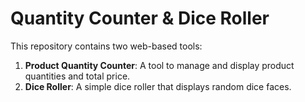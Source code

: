 # Quantity Counter & Dice Roller

This repository contains two web-based tools:

1. **Product Quantity Counter**: A tool to manage and display product quantities and total price.
2. **Dice Roller**: A simple dice roller that displays random dice faces.
